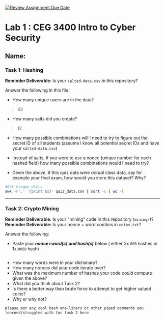 [![Review Assignment Due Date](https://classroom.github.com/assets/deadline-readme-button-22041afd0340ce965d47ae6ef1cefeee28c7c493a6346c4f15d667ab976d596c.svg)](https://classroom.github.com/a/SPs4PNWX)
# Lab 1 : CEG 3400 Intro to Cyber Security

## Name:

### Task 1: Hashing

**Reminder Deliverable:** Is your `salted-data.csv` in this repository?

Answer the following in this file:

* How many unique users are in the data?
> 43
* How many salts did you create?
> 12
* How many possible combinations will I need to try to figure out the secret ID
  of all students (assume I know all potential secret IDs and have your 
  `salted-data.csv`)
>
* Instead of salts, if you were to use a nonce (unique number for each hashed
  field) how many possible combinations would I need to try?
>
* Given the above, if this quiz data were *actual* class data, say for example
  your final exam, how would you store this dataset?  Why?
>

```bash
#Get Unique Users
awk -F',' '{print $1}' quiz_data.csv | sort -u | wc -l
```

---

### Task 2: Crypto Mining

**Reminder Deliverable:** Is your "mining" code in this repository (`mining/`)?
**Reminder Deliverable:** Is your nonce + word combos in `coins.txt`?

Answer the following:

* Paste your ***nonce+word(s) and hash(s)*** below ( either 3x `000` hashes or 1x `0000`
hash)

```

```

* How many words were in your dictionary?
* How many nonces did your code iterate over?
* What was the maximum number of hashes your code *could* compute given the above?
* What did you think about Task 2?
* Is there a better way than brute force to attempt to get higher valued coins?
* Why or why not?


```bash
please put any cool bash one-liners or other piped commands you
learned/struggled with for task 2 here
```

